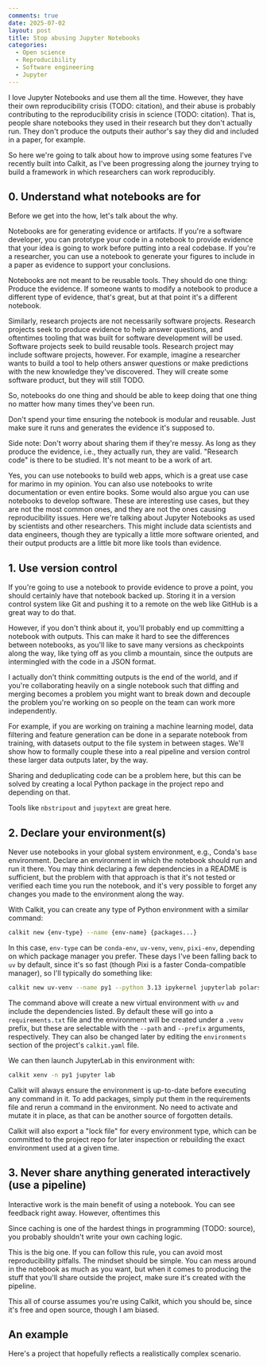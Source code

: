 ```yaml
---
comments: true
date: 2025-07-02
layout: post
title: Stop abusing Jupyter Notebooks
categories:
  - Open science
  - Reproducibility
  - Software engineering
  - Jupyter
---
```


I love Jupyter Notebooks and use them all the time.
However, they have their own reproducibility crisis (TODO: citation),
and their abuse is probably contributing to the reproducibility
crisis in science (TODO: citation).
That is,
people share notebooks they used in their research but they don't
actually run.
They don't produce the outputs their author's say they did
and included in a paper, for example.

So here we're going to talk about how to improve
using some features I've recently built into Calkit,
as I've been progressing along the journey trying to build a framework
in which researchers can work reproducibly.

## 0. Understand what notebooks are for

Before we get into the how, let's talk about the why.

Notebooks are for generating evidence or artifacts.
If you're a software developer,
you can prototype your code in a notebook to provide evidence that
your idea is going to work before putting into a real codebase.
If you're a researcher, you can use a notebook to generate your figures
to include in a paper as evidence to support your conclusions.

Notebooks are not meant to be reusable tools.
They should do one thing: Produce the evidence.
If someone wants to modify a notebook to produce a different type of
evidence, that's great, but at that point it's a different notebook.

Similarly, research projects are not necessarily software projects.
Research projects seek to produce evidence to help answer questions,
and oftentimes tooling that was built for software development will be used.
Software projects seek to build reusable tools.
Research project may include software projects, however.
For example, imagine a researcher wants to build a tool to help others
answer questions or make predictions with the new knowledge they've
discovered.
They will create some software product,
but they will still TODO.

So, notebooks do one thing and should be able to keep doing that one thing
no matter how many times they've been run.

Don't spend your time ensuring the notebook is modular and reusable.
Just make sure it runs and generates the evidence it's supposed to.

Side note: Don't worry about sharing them if they're messy.
As long as they produce the evidence, i.e., they actually run,
they are valid.
"Research code" is there to be studied.
It's not meant to be a work of art.

Yes, you can use notebooks to build web apps,
which is a great use case for marimo in my opinion.
You can also use notebooks to write documentation or even entire books.
Some would also argue you can use notebooks to develop software.
These are interesting use cases, but they are not the most common ones,
and they are not the ones causing reproducibility issues.
Here we're talking about Jupyter Notebooks as used by scientists
and other researchers.
This might include data scientists and data engineers,
though they are typically a little more software oriented,
and their output products are a little bit more like tools than evidence.

## 1. Use version control

If you're going to use a notebook to provide evidence to prove a point,
you should certainly have that notebook backed up.
Storing it in a version control system like Git and pushing it to
a remote on the web like GitHub is a great way to do that.

However, if you don't think about it, you'll probably end up committing
a notebook with outputs.
This can make it hard to see the differences between notebooks,
as you'll like to save many versions as checkpoints along the way,
like tying off as you climb a mountain,
since the outputs are intermingled with the code in a JSON format.

I actually don't think committing outputs is the end of the world,
and if you're collaborating heavily on a single notebook
such that diffing and merging becomes a problem you might
want to break down and decouple the problem you're working on so
people on the team can work more independently.

For example, if you are working on training a machine learning model,
data filtering and feature generation can be done in a separate notebook
from training,
with datasets output to the file system in between stages.
We'll show how to formally couple these into a real pipeline and version
control these larger data outputs later,
by the way.

Sharing and deduplicating code can be a problem here, but this can be
solved by creating a local Python package in the project repo and depending
on that.

Tools like `nbstripout` and `jupytext` are great here.

## 2. Declare your environment(s)

Never use notebooks in your global system environment,
e.g., Conda's `base` environment.
Declare an environment in which the notebook should run and run it there.
You may think declaring a few dependencies in a README is sufficient,
but the problem with that approach is that it's not tested or verified
each time you run the notebook,
and it's very possible to forget any changes you made to the environment
along the way.

With Calkit, you can create any type of Python environment with a similar
command:

```sh
calkit new {env-type} --name {env-name} {packages...}
```

In this case, `env-type` can be `conda-env`, `uv-venv`, `venv`, `pixi-env`,
depending on which package manager you prefer.
These days I've been falling back to `uv` by default,
since it's so fast (though Pixi is a faster Conda-compatible manager),
so I'll typically do something like:

```sh
calkit new uv-venv --name py1 --python 3.13 ipykernel jupyterlab polars plotly
```

The command above will create a new virtual environment with `uv`
and include the dependencies listed.
By default these will go into a `requirements.txt` file and the environment
will be created under a `.venv` prefix,
but these are selectable with the `--path` and `--prefix` arguments,
respectively.
They can also be changed later by editing the `environments` section of
the project's `calkit.yaml` file.

We can then launch JupyterLab in this environment with:

```sh
calkit xenv -n py1 jupyter lab
```

Calkit will always ensure the environment is up-to-date before executing
any command in it.
To add packages, simply put them in the requirements file and
rerun a command in the environment.
No need to activate and mutate it in place, as that can be another source
of forgotten details.

Calkit will also export a "lock file" for every environment type,
which can be committed to the project repo for later inspection or
rebuilding the exact environment used at a given time.

## 3. Never share anything generated interactively (use a pipeline)

Interactive work is the main benefit of using a notebook.
You can see feedback right away.
However, oftentimes this

Since caching is one of the hardest things in programming (TODO: source),
you probably shouldn't write your own caching logic.

This is the big one.
If you can follow this rule,
you can avoid most reproducibility pitfalls.
The mindset should be simple.
You can mess around in the notebook as much as you want,
but when it comes to producing the stuff that you'll share outside the
project,
make sure it's created with the pipeline.

This all of course assumes you're using Calkit,
which you should be, since it's free and open source,
though I am biased.

## An example

Here's a project that hopefully reflects a realistically
complex scenario.
